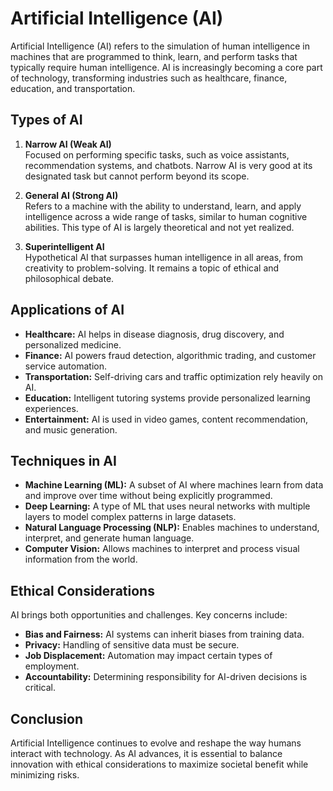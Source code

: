 # Artificial Intelligence (AI)

Artificial Intelligence (AI) refers to the simulation of human intelligence in machines that are programmed to think, learn, and perform tasks that typically require human intelligence. AI is increasingly becoming a core part of technology, transforming industries such as healthcare, finance, education, and transportation.

## Types of AI

1. **Narrow AI (Weak AI)**  
   Focused on performing specific tasks, such as voice assistants, recommendation systems, and chatbots. Narrow AI is very good at its designated task but cannot perform beyond its scope.

2. **General AI (Strong AI)**  
   Refers to a machine with the ability to understand, learn, and apply intelligence across a wide range of tasks, similar to human cognitive abilities. This type of AI is largely theoretical and not yet realized.

3. **Superintelligent AI**  
   Hypothetical AI that surpasses human intelligence in all areas, from creativity to problem-solving. It remains a topic of ethical and philosophical debate.

## Applications of AI

- **Healthcare:** AI helps in disease diagnosis, drug discovery, and personalized medicine.  
- **Finance:** AI powers fraud detection, algorithmic trading, and customer service automation.  
- **Transportation:** Self-driving cars and traffic optimization rely heavily on AI.  
- **Education:** Intelligent tutoring systems provide personalized learning experiences.  
- **Entertainment:** AI is used in video games, content recommendation, and music generation.

## Techniques in AI

- **Machine Learning (ML):** A subset of AI where machines learn from data and improve over time without being explicitly programmed.  
- **Deep Learning:** A type of ML that uses neural networks with multiple layers to model complex patterns in large datasets.  
- **Natural Language Processing (NLP):** Enables machines to understand, interpret, and generate human language.  
- **Computer Vision:** Allows machines to interpret and process visual information from the world.

## Ethical Considerations

AI brings both opportunities and challenges. Key concerns include:  

- **Bias and Fairness:** AI systems can inherit biases from training data.  
- **Privacy:** Handling of sensitive data must be secure.  
- **Job Displacement:** Automation may impact certain types of employment.  
- **Accountability:** Determining responsibility for AI-driven decisions is critical.

## Conclusion

Artificial Intelligence continues to evolve and reshape the way humans interact with technology. As AI advances, it is essential to balance innovation with ethical considerations to maximize societal benefit while minimizing risks.
